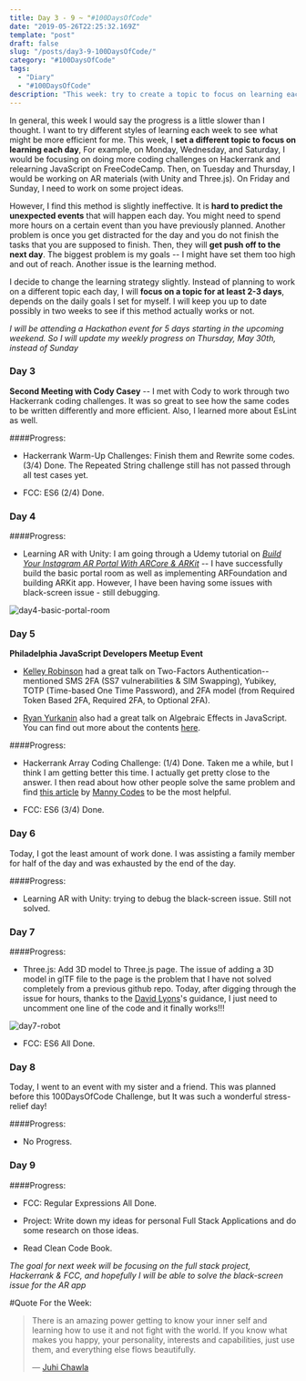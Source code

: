 ```yaml
---
title: Day 3 - 9 ~ "#100DaysOfCode"
date: "2019-05-26T22:25:32.169Z"
template: "post"
draft: false
slug: "/posts/day3-9-100DaysOfCode/"
category: "#100DaysOfCode"
tags:
  - "Diary"
  - "#100DaysOfCode"
description: "This week: try to create a topic to focus on learning each day. Small accomplishments."
---
```


In general, this week I would say the progress is a little slower than I thought. I want to try different styles of learning each week to see what might be more efficient for me. This week, I **set a different topic to focus on learning each day**, For example, on Monday, Wednesday, and Saturday, I would be focusing on doing more coding challenges on Hackerrank and relearning JavaScript on FreeCodeCamp. Then, on Tuesday and Thursday, I would be working on AR materials (with Unity and Three.js). On Friday and Sunday, I need to work on some project ideas. 

However, I find this method is slightly ineffective. It is **hard to predict the unexpected events** that will happen each day. You might need to spend more hours on a certain event than you have previously planned. Another problem is once you get distracted for the day and you do not finish the tasks that you are supposed to finish. Then, they will **get push off to the next day**. The biggest problem is my goals -- I might have set them too high and out of reach. Another issue is the learning method. 

I decide to change the learning strategy slightly. Instead of planning to work on a different topic each day, I will **focus on a topic for at least 2-3 days**, depends on the daily goals I set for myself. I will keep you up to date possibly in two weeks to see if this method actually works or not. 

*I will be attending a Hackathon event for 5 days starting in the upcoming weekend. So I will update my weekly progress on Thursday, May 30th, instead of Sunday* 

### Day 3

**Second Meeting with Cody Casey** -- I met with Cody to work through two Hackerrank coding challenges. It was so great to see how the same codes to be written differently and more efficient. Also, I learned more about EsLint as well. 

  ####Progress:

  * Hackerrank Warm-Up Challenges: Finish them and Rewrite some codes. (3/4) Done. The Repeated String challenge still has not passed through all test cases yet. 

  * FCC: ES6 (2/4) Done. 

### Day 4

  ####Progress:

  * Learning AR with Unity: I am going through a Udemy tutorial on *[Build Your Instagram AR Portal With ARCore & ARKit](https://www.udemy.com/learn-arcore-and-arkit-by-building-your-instagram-ar-portal/)* -- I have successfully build the basic portal room as well as implementing ARFoundation and building ARKit app. However, I have been having some issues with black-screen issue - still debugging. 

  ![day4-basic-portal-room](/media/100DaysOfCode/Day4-basic-portal-room.jpg) 


### Day 5

**Philadelphia JavaScript Developers Meetup Event**  

* [Kelley Robinson](https://twitter.com/kelleyrobinson) had a great talk on Two-Factors Authentication-- mentioned SMS 2FA (SS7 vulnerabilities & SIM Swapping), Yubikey, TOTP (Time-based One Time Password), and 2FA model (from Required Token Based 2FA, Required 2FA, to Optional 2FA). 

* [Ryan Yurkanin](https://twitter.com/YurkaninRyan) also had a great talk on Algebraic Effects in JavaScript. You can find out more about the contents [here](https://tkplaceholder.io/algebraic-effects-help-us-optimize-for-change/). 

####Progress:

  * Hackerrank Array Coding Challenge: (1/4) Done. Taken me a while, but I think I am getting better this time. I actually get pretty close to the answer. I then read about how other people solve the same problem and find [this article](https://medium.com/@mannycodes/how-to-solve-the-2d-array-hourglass-code-challenge-15389fdf77b5) by [Manny Codes](https://medium.com/@mannycodes) to be the most helpful. 

  * FCC: ES6 (3/4) Done.


### Day 6

  Today, I got the least amount of work done. I was assisting a family member for half of the day and was exhausted by the end of the day. 

  ####Progress:

  * Learning AR with Unity: trying to debug the black-screen issue. Still not solved. 


### Day 7

  ####Progress:

  * Three.js: Add 3D model to Three.js page. The issue of adding a 3D model in glTF file to the page is the problem that I have not solved completely from a previous github repo. Today, after digging through the issue for hours, thanks to the [David Lyons](https://twitter.com/davidxlyons)'s guidance, I just need to uncomment one line of the code and it finally works!!! 

  ![day7-robot](/media/100DaysOfCode/day7-robot.gif) 

  * FCC: ES6 All Done. 


### Day 8

Today, I went to an event with my sister and a friend. This was planned before this 100DaysOfCode Challenge, but It was such a wonderful stress-relief day! 

  ####Progress:

  * No Progress. 


### Day 9

  ####Progress:

  * FCC: Regular Expressions All Done. 

  * Project: Write down my ideas for personal Full Stack Applications and do some research on those ideas.

  * Read Clean Code Book. 


*The goal for next week will be focusing on the full stack project, Hackerrank & FCC, and hopefully I will be able to solve the black-screen issue for the AR app*  

#Quote For the Week: 

> There is an amazing power getting to know your inner self and learning how to use it and not fight with the world. If you know what makes you happy, your personality, interests and capabilities, just use them, and everything else flows beautifully.
>
> — [Juhi Chawla](https://www.google.com/search?q=juhi+chawla&oq=juhi+c&aqs=chrome.0.0j69i57j0l4.1777j0j4&sourceid=chrome&ie=UTF-8) 















